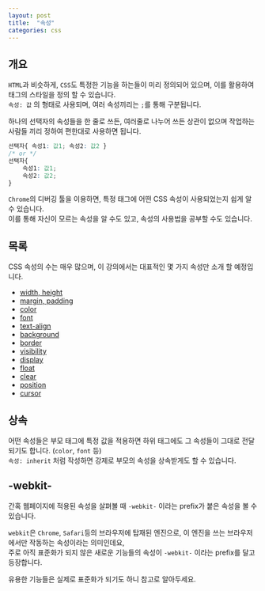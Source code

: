 ```yaml
---
layout: post
title:  "속성"
categories: css
---
```


## 개요
`HTML`과 비슷하게, `CSS`도 특정한 기능을 하는들이 미리 정의되어 있으며, 이를 활용하여 태그의 스타일을 정의 할 수 있습니다.  
`속성: 값` 의 형태로 사용되며, 여러 속성끼리는 `;`를 통해 구분됩니다.

하나의 선택자의 속성들을 한 줄로 쓰든, 여러줄로 나누어 쓰든 상관이 없으며 작업하는 사람들 끼리 정하여 편한대로 사용하면 됩니다.

```css
선택자{ 속성1: 값1; 속성2: 값2 }
/* or */
선택자{
	속성1: 값1;
	속성2: 값2;
}
```

`Chrome`의 디버깅 툴을 이용하면, 특정 태그에 어떤 CSS 속성이 사용되었는지 쉽게 알 수 있습니다.  
이를 통해 자신이 모르는 속성을 알 수도 있고, 속성의 사용법을 공부할 수도 있습니다.


## 목록
CSS 속성의 수는 매우 많으며, 이 강의에서는 대표적인 몇 가지 속성만 소개 할 예정입니다.

- [width, height](/css-course/width-height-속성)
- [margin, padding](/css-course/margin-padding-속성)
- [color](/css-course/color-속성)
- [font](/css-course/font-속성)
- [text-align](/css-course/text-align-속성)
- [background](/css-course/background-속성)
- [border](/css-course/border-속성)
- [visibility](/css-course/visibility-속성)
- [display](/css-course/display-속성)
- [float](/css-course/float-속성)
- [clear](/css-course/clear-속성)
- [position](/css-course/position-속성)
- [cursor](/css-course/cursor-속성)


## 상속
어떤 속성들은 부모 태그에 특정 값을 적용하면 하위 태그에도 그 속성들이 그대로 전달되기도 합니다. (`color`, `font` 등)  
`속성: inherit` 처럼 작성하면 강제로 부모의 속성을 상속받게도 할 수 있습니다.


## -webkit-
간혹 웹페이지에 적용된 속성을 살펴볼 때 `-webkit-` 이라는 prefix가 붙은 속성을 볼 수 있습니다.

`webkit`은 `Chrome`, `Safari`등의 브라우저에 탑재된 엔진으로, 이 엔진을 쓰는 브라우저에서만 작동하는 속성이라는 의미인데요,  
주로 아직 표준화가 되지 않은 새로운 기능들의 속성이 `-webkit-` 이라는 prefix를 달고 등장합니다.

유용한 기능들은 실제로 표준화가 되기도 하니 참고로 알아두세요.



